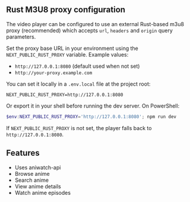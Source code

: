 ## Rust M3U8 proxy configuration

The video player can be configured to use an external Rust-based m3u8 proxy (recommended) which accepts `url`, `headers` and `origin` query parameters.

Set the proxy base URL in your environment using the `NEXT_PUBLIC_RUST_PROXY` variable. Example values:

- `http://127.0.0.1:8080` (default used when not set)
- `http://your-proxy.example.com`

You can set it locally in a `.env.local` file at the project root:

```
NEXT_PUBLIC_RUST_PROXY=http://127.0.0.1:8080
```

Or export it in your shell before running the dev server. On PowerShell:

```powershell
$env:NEXT_PUBLIC_RUST_PROXY='http://127.0.0.1:8080'; npm run dev
```

If `NEXT_PUBLIC_RUST_PROXY` is not set, the player falls back to `http://127.0.0.1:8080`.

## Features

- Uses aniwatch-api
- Browse anime
- Search anime
- View anime details
- Watch anime episodes
